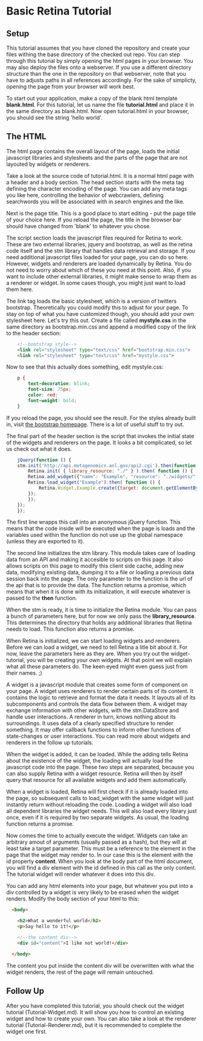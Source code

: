<h1>Basic Retina Tutorial</h1>

<h2>Setup</h2>

<p>This tutorial assumes that you have cloned the repository and create your files withing the base directory of the checked out repo. You can step through this tutorial by simply opening the html pages in your browser. You may also deploy the files onto a webserver. If you use a different directory structure than the one in the repository on that webserver, note that you have to adjusts paths in all references accordingly. For the sake of simplicty, opening the page from your browser will work best.</p>

<p>To start out your application, make a copy of the blank html template <b>blank.html</b>. For this tutorial, let us name the file <b>tutorial.html</b> and place it in the same directory as blank.html. Now open tutorial.html in your browser, you should see the string 'hello world'.</p>

<h2>The HTML</h2>

<p>The html page contains the overall layout of the page, loads the initial javascript libraries and stylesheets and the parts of the page that are not layouted by widgets or renderers.</p>

<p>Take a look at the source code of tutorial.html. It is a normal html page with a header and a body section. The head section starts with the meta tag defining the character encoding of the page. You can add any meta tags you like here, controlling the behavior of webcrawlers, defining searchwords you will be associated with in search engines and the like.</p>

<p>Next is the page title. This is a good place to start editing - put the page title of your choice here. If you reload the page, the title in the browser bar should have changed from 'blank' to whatever you chose.</p>

<p>The script section loads the javascript files required for Retina to work. These are two external libraries, jquery and bootstrap, as well as the retina code itself and the stm library that handles data retrieval and storage. If you need additional javascript files loaded for your page, you can do so here. However, widgets and renderers are loaded dynamically by Retina. You do not need to worry about which of these you need at this point. Also, if you want to include other external libraries, it might make sense to wrap them as a renderer or widget. In some cases though, you might just want to load them here.</p>

<p>The link tag loads the basic stylesheet, which is a version of twitters bootstrap. Theoretically you could modify this to adjust for your page. To stay on top of what you have customized though, you should add your own stylesheet here. Let's try this out. Create a file called <b>mystyle.css</b> in the same directory as bootstrap.min.css and append a modified copy of the link to the header section:</p>

```html
    <!--bootstrap style-->
    <link rel="stylesheet" type="text/css" href="bootstrap.min.css">
    <link rel="stylesheet" type="text/css" href="mystyle.css">
```

<p>Now to see that this actually does something, edit mystyle.css:</p>

```css
	p {
		text-decoration: blink;
		font-size: 75px;
		color: red;
		font-weight: bold;
	}
```

<p>If you reload the page, you should see the result. For the styles already built in, visit <a href='http://twitter.github.com/bootstrap' target=_blank>the bootstrap homepage</a>. There is a lot of useful stuff to try out.</p>

<p>The final part of the header section is the script that invokes the initial state of the widgets and renderers on the page. It looks a bit complicated, so let us check out what it does.</p>

```javascript
    jQuery(function () {
	stm.init('http://api.metagenomics.anl.gov/api2.cgi').then(function() {
	    Retina.init( { library_resource: "./" } ).then( function () {
		Retina.add_widget({"name": "Example", "resource": "./widgets/",  "filename": "widget.Example.js" });
		Retina.load_widget("Example").then( function () {
		    Retina.Widget.Example.create({target: document.getElementById("content")});
		});
	    });
	});
    });
```

<p>The first line wrapps this call into an anonymous jQuery function. This means that the code inside will be executed when the page is loads and the variables used within the function do not use up the global namespace (unless they are exported to it).</p>

<p>The second line initializes the stm library. This module takes care of loading data from an API and making it accesible to scripts on this page. It also allows scripts on this page to modify this client side cache, adding new data, modifying existing data, dumping it to a file or loading a previous data session back into the page. The only parameter to the function is the url of the api that is to provide the data. The function returns a promise, which means that when it is done with its initialization, it will execute whatever is passed to the <b>then</b> function.</p>

<p>When the stm is ready, it is time to initialize the Retina module. You can pass a bunch of parameters here, but for now we only pass the <b>library_resource</b>. This determines the directory that holds any additional libraries that Retina needs to load. This function also returns a promise.</p>

<p>When Retina is initialized, we can start loading widgets and renderers. Before we can load a widget, we need to tell Retina a litle bit about it. For now, leave the parameters here as they are. When you try out the widget-tutorial, you will be creating your own widgets. At that point we will explain what all these parameters do. The keen eyed might even guess just from their names. ;)</p>

<p>A widget is a javascript module that creates some form of component on your page. A widget uses renderers to render certain parts of its content. It contains the logic to retrieve and format the data it needs. It layouts all of its subcomponents and controls the data flow between them. A widget may exchange information with other widgets, with the stm.DataStore and handle user interactions. A renderer in turn, knows nothing about its surroundings. It uses data of a clearly specified structure to render something. It may offer callback functions to inform other functions of state-changes or user interactions. You can read more about widgets and renderers in the follow up tutorials.</p>

<p>When the widget is added, it can be loaded. While the adding tells Retina about the existence of the widget, the loading will actually load the javascript code into the page. These two steps are separated, because you can also supply Retina with a widget resource. Retina will then by itself query that resource for all available widgets and add them automatically.</p>

<p>When a widget is loaded, Retina will first check if it is already loaded into the page, so subsequent calls to load_widget with the same widget will just instantly return without reloading the code. Loading a widget will also load all dependent libraries the widget needs. This will also load every library just once, even if it is required by two separate widgets. As usual, the loading function returns a promise.</p>

<p>Now comes the time to actually execute the widget. Widgets can take an arbitrary amout of arguments (usually passed as a hash), but they will at least take a target parameter. This must be a reference to the element in the page that the widget may render to. In our case this is the element with the id property <b>content</b>. When you look at the body part of the html document, you will find a div element with the id defined in this call as the only content. The tutorial widget will render whatever it does into this div.</p>

<p>You can add any html elements into your page, but whatever you put into a div controlled by a widget is very likely to be erased when the widget renders. Modify the body section of your html to this:</p>

```html
  <body>

	<h2>What a wonderful world</h2>    
	<p>Say hello to it!</p>

	<!--the content div-->
	<div id="content">I like not world!</div>

  </body>
```

<p>The content you put inside the content div will be overwritten with what the widget renders, the rest of the page will remain untouched.</p>

<h2>Follow Up</h2>

<p>After you have completed this tutorial, you should check out the widget tutorial (Tutorial-Widget.md). It will show you how to control an existing widget and how to create your own. You can also take a look at the renderer tutorial (Tutorial-Renderer.md), but it is recommended to complete the widget one first.</p>